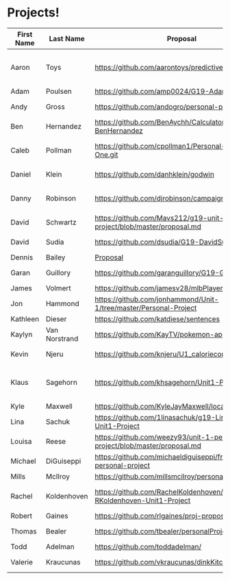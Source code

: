 # Projects!

| First Name |   Last Name   | Proposal                                 | Project Name | Github URL | Live Site URL |
|------------|---------------|------------------------------------------|--------------|------------|---------------|
| Aaron      | Toys          |https://github.com/aarontoys/predictive_shopping_list | Not-So-Predictive Shopping List | https://github.com/aarontoys/predictive_shopping_list | https://aarontoys-psl.firebaseapp.com/ |
| Adam       | Poulsen       |https://github.com/amp0024/G19-AdamPoulsen|
| Andy       | Gross         | https://github.com/andogro/personal-project-1| Slots for Dinner| https://github.com/andogro/personal-project-1/tree/master/public| https://slotsfordinner.firebaseapp.com/ |
| Ben        | Hernandez     | https://github.com/BenAychh/Calculator-G19-BenHernandez | Calculator | https://github.com/BenAychh/Calculator-G19-BenHernandez | https://benaychh.github.io/Calculator-G19-BenHernandez/
| Caleb      | Pollman       | https://github.com/cpollman1/Personal-Project-One.git |style wars = blood wars?                                       | https://github.com/cpollman1/Personal-Project-One.git | https://cpollman1-01.firebaseapp.com/                                         |
| Daniel     | Klein         |https://github.com/danhklein/godwin | Hitler in America | https://github.com/danhklein/godwin                                    |https://godwin-project.firebaseapp.com/
| Danny      | Robinson      |https://github.com/djrobinson/campaign_finance|Campaign Finance Explorer |https://github.com/djrobinson/campaign_finance |https://blinding-heat-4630.firebaseapp.com/|
| David      | Schwartz      | https://github.com/Mavs212/g19-unit-1-personal-project/blob/master/proposal.md| Allergenie | https://github.com/Mavs212/personal-project | http://mavs212.github.io/personal-project/|
| David      | Sudia         | https://github.com/dsudia/G19-DavidSudia | Welcome to HQ | https://github.com/dsudia/G19-DavidSudia | https://dsudia.github.io/G19-DavidSudia |
| Dennis     | Bailey        | [Proposal](https://github.com/dennisbailey/unit-1-personal-project/blob/master/proposal.md) | Plēthōrā | [Repo](https://github.com/dennisbailey/unit-1-personal-project/) | [Deployed](https://plethora.firebaseapp.com/) |
| Garan      | Guillory      | https://github.com/garanguillory/G19-GaranGuillory| State Flag Game | https://github.com/garanguillory/G19-GaranGuillory  | http://garanguillory.github.io/G19-GaranGuillory/
| James      | Volmert       | https://github.com/jamesv28/mlbPlayer                                        |
| Jon        | Hammond       | https://github.com/jonhammond/Unit-1/tree/master/Personal-Project                                         |
| Kathleen   | Dieser        | https://github.com/katdiese/sentences                                         |
| Kaylyn     | Van Norstrand | https://github.com/KayTV/pokemon-app                      | Pokemon Battle! | https://github.com/KayTV/pokemon-app | http://kaytv.github.io/pokemon-app/
| Kevin      | Njeru         | https://github.com/knjeru/U1_caloriecounter_proj |Calorie Counter| https://github.com/knjeru/U1_caloriecounter_proj | http://knjeru.github.io/  |
| Klaus      | Sagehorn      | https://github.com/khsagehorn/Unit1-Project                                         |Whazzat?! Sentiment Analysis App | http://khsagehorn.github.io/Unit1-Project/ | https://whazzat.firebaseapp.com/
| Kyle       | Maxwell       | https://github.com/KyleJayMaxwell/local-Co                                         |
| Lina       | Sachuk   |  https://github.com/1linasachuk/g19-LinaSachuk-Unit1-Project                                        |
| Louisa     | Reese         | https://github.com/weezy93/unit-1-personal-project/blob/master/proposal.md | Spare Change | https://github.com/weezy93/unit-1-personal-project | https://spare00change.firebaseapp.com                                         |
| Michael    | DiGuiseppi    | https://github.com/michaeldiguiseppi/front-end-personal-project | MMDB | https://github.com/michaeldiguiseppi/front-end-personal-project | https://mmdb-movie-database.firebaseapp.com/ |
| Mills      | McIlroy       | https://github.com/millsmcilroy/personalProject1 | Dodger | https://github.com/millsmcilroy/personalProject1 | https://dodger.firebaseapp.com/
| Rachel     | Koldenhoven   | https://github.com/RachelKoldenhoven/g19-RKoldenhoven-Unit1-Project |Vocabulary Memory Game |https://github.com/RachelKoldenhoven/g19-RKoldenhoven-Unit1-Project |https://vocabmemory.firebaseapp.com/                                        |
| Robert     | Gaines        | https://github.com/rlgaines/proj-proposal            | Not So Fifa | https://github.com/rlgaines/Soccer-Game | https://notsofifa.firebaseapp.com/
| Thomas     | Bealer        |https://github.com/tbealer/personalProject1.git| Bracket Buster! | https://github.com/tbealer/personalProject1 | http://tbealer.github.io/personalProject1/src/ |
| Todd       | Adelman       | https://github.com/toddadelman/ | 3x                                         | https://github.com/toddadelman/persoproj1 | http://toddadelman.github.io/persoproj1/src/ | Tyler      | Rozboril      | https://github.com/trozboril/rockOnKeyboard                                   |
Valerie    | Kraucunas     | https://github.com/vkraucunas/dinkKitchen                                         | Dink Kitchen | https://github.com/vkraucunas/dinkKitchen|https://dinkkitchen.firebaseapp.com/index.html
